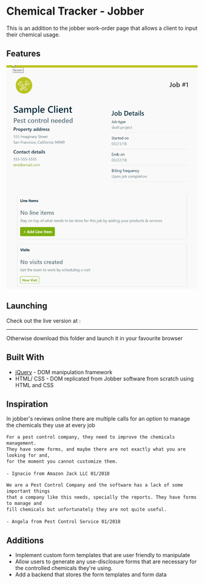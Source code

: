 # Chemical Tracker - Jobber

This is an addition to the jobber work-order page that allows a client to input their chemical usage.

## Features

![Feature Demonstration](https://github.com/salmaanrashiq/JobberChemicalForm/blob/master/JobberCapture.gif "Features Recording")

## Launching

Check out the live version at :
_______________________

Otherwise download this folder and launch it in your favourite browser


## Built With

* [jQuery](https://jquery.com/) - DOM manipulation framework
* HTML/ CSS - DOM replicated from Jobber software from scratch using HTML and CSS

## Inspiration

In jobber's reviews online there are multiple calls for an option to manage the chemicals they use at every job

 ```
 For a pest control company, they need to improve the chemicals management.
 They have some forms, and maybe there are not exactly what you are looking for and,
 for the moment you cannot customize them.

 - Ignacio from Amazon Jack LLC 01/2018

 ```

 ```
 We are a Pest Control Company and the software has a lack of some important things
 that a company like this needs, specially the reports. They have forms to manage and
 fill chemicals but unfortunately they are not quite useful.

 - Angela from Pest Control Service 01/2018

 ```

## Additions

- Implement custom form templates that are user friendly to manipulate
- Allow users to generate any use-disclosure forms that are necessary for the controlled chemicals they're using.
- Add a backend that stores the form templates and form data
